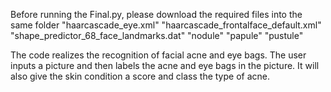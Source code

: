 Before running the Final.py, please download the required files into the same folder
"haarcascade_eye.xml"
"haarcascade_frontalface_default.xml"
"shape_predictor_68_face_landmarks.dat"
"nodule"
"papule"
"pustule"

The code realizes the recognition of facial acne and eye bags. The user inputs a picture and then labels the acne and eye bags in the picture. It will also give the skin condition a score and class the type of acne.
